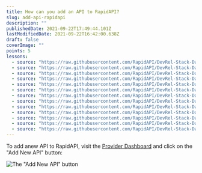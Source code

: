 ```yaml
---
title: How can you add an API to RapidAPI?
slug: add-api-rapidapi
description: ""
publishedDate: 2021-09-22T17:49:44.101Z
lastModifiedDate: 2021-09-22T16:42:00.638Z
draft: false
coverImage: ""
points: 5
lessons:
  - source: "https://raw.githubusercontent.com/RapidAPI/DevRel-Stack-Data/dev/learn/courses/learn-rapidapi-hub-provider/modules/rapidapi-hub/lessons/01-add-api-details.md"
  - source: "https://raw.githubusercontent.com/RapidAPI/DevRel-Stack-Data/dev/learn/courses/learn-rapidapi-hub-provider/modules/rapidapi-hub/lessons/02-api.md"
  - source: "https://raw.githubusercontent.com/RapidAPI/DevRel-Stack-Data/dev/learn/courses/learn-rapidapi-hub-provider/modules/rapidapi-hub/lessons/03-overview-tab.md"
  - source: "https://raw.githubusercontent.com/RapidAPI/DevRel-Stack-Data/dev/learn/courses/learn-rapidapi-hub-provider/modules/rapidapi-hub/lessons/04-add-api-specs.md"
  - source: "https://raw.githubusercontent.com/RapidAPI/DevRel-Stack-Data/dev/learn/courses/learn-rapidapi-hub-provider/modules/rapidapi-hub/lessons/05-access-control.md"
  - source: "https://raw.githubusercontent.com/RapidAPI/DevRel-Stack-Data/dev/learn/courses/learn-rapidapi-hub-provider/modules/rapidapi-hub/lessons/06-secret-headers-parameters.md"
  - source: "https://raw.githubusercontent.com/RapidAPI/DevRel-Stack-Data/dev/learn/courses/learn-rapidapi-hub-provider/modules/rapidapi-hub/lessons/07-versioning-apis.md"
  - source: "https://raw.githubusercontent.com/RapidAPI/DevRel-Stack-Data/dev/learn/courses/learn-rapidapi-hub-provider/modules/rapidapi-hub/lessons/08-defining-endpoints-apis.md"
  - source: "https://raw.githubusercontent.com/RapidAPI/DevRel-Stack-Data/dev/learn/courses/learn-rapidapi-hub-provider/modules/rapidapi-hub/lessons/09-security.md"
  - source: "https://raw.githubusercontent.com/RapidAPI/DevRel-Stack-Data/dev/learn/courses/learn-rapidapi-hub-provider/modules/rapidapi-hub/lessons/10-plans-pricing.md"
  - source: "https://raw.githubusercontent.com/RapidAPI/DevRel-Stack-Data/dev/learn/courses/learn-rapidapi-hub-provider/modules/rapidapi-hub/lessons/11-global-settings.md"
  - source: "https://raw.githubusercontent.com/RapidAPI/DevRel-Stack-Data/dev/learn/courses/learn-rapidapi-hub-provider/modules/rapidapi-hub/lessons/12-docs.md"
  - source: "https://raw.githubusercontent.com/RapidAPI/DevRel-Stack-Data/dev/learn/courses/learn-rapidapi-hub-provider/modules/rapidapi-hub/lessons/13-announcements.md"
---
```


To add anew API to RapidAPI, visit the [Provider Dashboard](https://provider.rapidapi.com/?utm_source=guides.rapidapi.com&utm_medium=DevRel&utm_campaign=DevRel) and click on the "Add New API" button:

![The "Add New API" button](https://raw.githubusercontent.com/RapidAPI/DevRel-Stack-Data/dev/learn/courses/learn-rapidapi-hub-provider/images/image1.png "The 'Add New API' button")
